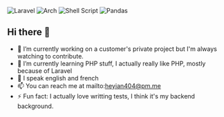 ![Laravel](https://img.shields.io/badge/laravel-%23FF2D20.svg?style=for-the-badge&logo=laravel&logoColor=white)  ![Arch](https://img.shields.io/badge/Arch%20Linux-1793D1?logo=arch-linux&logoColor=fff&style=for-the-badge)  ![Shell Script](https://img.shields.io/badge/shell_script-%23121011.svg?style=for-the-badge&logo=gnu-bash&logoColor=white)  ![Pandas](https://img.shields.io/badge/pandas-%23150458.svg?style=for-the-badge&logo=pandas&logoColor=white)

## Hi there 👋

<!--
**Heyian/Heyian** is a ✨ _special_ ✨ repository because its `README.md` (this file) appears on your GitHub profile.
-->

- 🔭 I’m currently working on a customer's private project but I'm always watching to contribute.
- 🌱 I’m currently learning PHP stuff, I actually really like PHP, mostly because of Laravel
- 💬 I speak english and french
- 📫 You can reach me at mailto:heyian404@pm.me
- ⚡ Fun fact: I actually love writting tests, I think it's my backend background.

